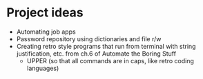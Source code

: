 # Project ideas
- Automating job apps
- Password repository using dictionaries and file r/w
- Creating retro style programs that run from terminal with string justification, etc. from ch.6 of Automate the Boring Stuff
  - UPPER (so that all commands are in caps, like retro coding languages)

